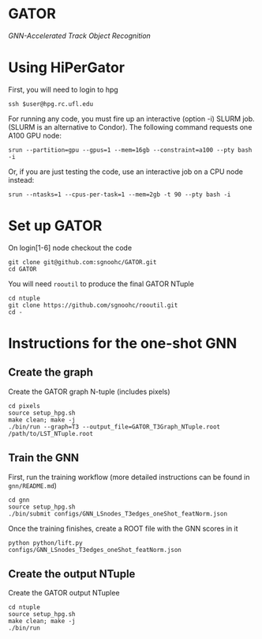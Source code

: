 # GATOR
_GNN-Accelerated Track Object Recognition_

# Using HiPerGator
First, you will need to login to hpg
```
ssh $user@hpg.rc.ufl.edu
```
For running any code, you must fire up an interactive (option -i) SLURM job. (SLURM is an alternative to Condor). 
The following command requests one A100 GPU node:
```
srun --partition=gpu --gpus=1 --mem=16gb --constraint=a100 --pty bash -i
```
Or, if you are just testing the code, use an interactive job on a CPU node instead:
```
srun --ntasks=1 --cpus-per-task=1 --mem=2gb -t 90 --pty bash -i
```

# Set up GATOR
On login[1-6] node checkout the code
```
git clone git@github.com:sgnoohc/GATOR.git
cd GATOR
```
You will need `rooutil` to produce the final GATOR NTuple
```
cd ntuple
git clone https://github.com/sgnoohc/rooutil.git
cd -
```

# Instructions for the one-shot GNN
## Create the graph
Create the GATOR graph N-tuple (includes pixels)
```
cd pixels
source setup_hpg.sh
make clean; make -j
./bin/run --graph=T3 --output_file=GATOR_T3Graph_NTuple.root /path/to/LST_NTuple.root
```
## Train the GNN
First, run the training workflow (more detailed instructions can be found in `gnn/README.md`)
```
cd gnn
source setup_hpg.sh
./bin/submit configs/GNN_LSnodes_T3edges_oneShot_featNorm.json
```
Once the training finishes, create a ROOT file with the GNN scores in it
```
python python/lift.py configs/GNN_LSnodes_T3edges_oneShot_featNorm.json
```
## Create the output NTuple
Create the GATOR output NTuplee
```
cd ntuple
source setup_hpg.sh
make clean; make -j
./bin/run
```
